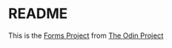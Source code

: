 # README

This is the [Forms Project](https://www.theodinproject.com/courses/ruby-on-rails/lessons/forms) from [The Odin Project](https://www.theodinproject.com/)
